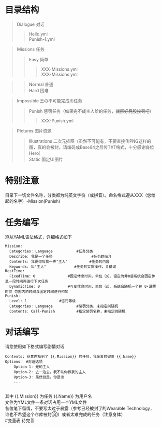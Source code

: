 # 目录结构
>Dialogue 对话</br>
>>Hello.yml</br>
>>Punish-1.yml</br>

>Missions 任务</br>
>>Easy	简单</br>
>>>XXX-Missions.yml</br>
>>>XXX-Missions.yml</br>

>>Normal	普通</br>
>>Hard	困难</br>

>Impossible	王の不可能完成の任务</br>
>>Punish	惩罚任务（如果完不成主人给的任务，~~就撅好屁股挨罚吧~~）</br>
>>>XXX-Punish.yml

>Pictures 图片资源</br>
>>Illustrations 二次元插图（虽然不可能有，不要直接传PNG这样的图，真的会被封，请编码成Base64之后传TXT格式，十分感谢各位Hero）</br>
>>Static 固定UI图片
# 特别注意
目录下一切文件名称，分类都为纯英文字符（或拼音）。命名格式遵从XXX（您给起的名字）-Mission(Punish)
# 任务编写
遵从YAML语法格式，详细格式如下</br>
```
Mission:
  Categories: Language			 #任务分类
  Describe: 我是一个任务                  #任务的简介
  Contents: 我要你叫我一声"主人"          #任务的内容
  Keywords: 叫"主人"		      #任务的实质操作，关键词
RestTime:
  FixedTime: 0				 #固定休息时间，单位（s），设定为非0后系统会固定休息一段时间再进行下次任务
  DynamicTime: 0			 #可变休息时间，单位（s），系统会随机一个在 0-设置时间 范围内的时间与固定时间进行相加
Punish:
  Level: 1				 #惩罚等级
  Categories: Language			 #惩罚分类，未指定则随机
  Contents: Call-Punish			 #指定惩罚名称，未指定则随机
```
# 对话编写
请您使用如下格式编写剧情对话</br>
```
Contents: 恭喜你抽到了 {{.Mission}} 的任务，我亲爱的奴隶 {{.Name}}
Options： #对话选项
	Option-1: 是的主人
	Option-2: 去一边去，我不认你做我的主人
	Option-3: 虽然但是，你是谁
	...
```
</br>
其中 {{.Mission}} 为任务 {{.Name}} 为用户名</br>
文件为YML文件一条对话占用一个YML文件</br>
各位笔下留情，不要写太过于暴露（参考已经被封了的Wearable Technology，谁也不希望这个仓库被封⑧）或者太难完成的任务（注意身体）</br>
#变量表
待完善
